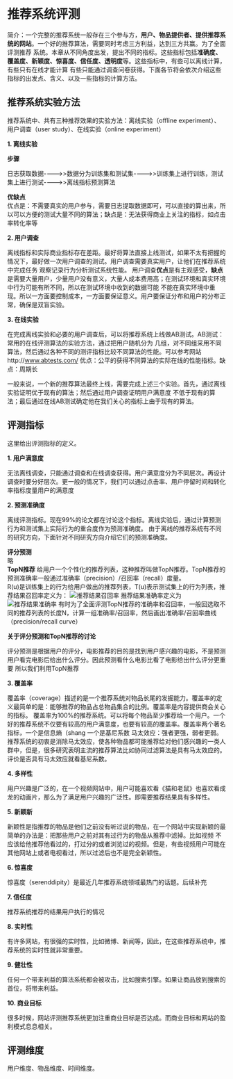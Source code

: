 # 推荐系统评测
简介：一个完整的推荐系统一般存在三个参与方，**用户、物品提供者、提供推荐系统的网站**。一个好的推荐算法，需要同时考虑三方利益，达到三方共赢。为了全面评测推荐
系统。本章从不同角度出发，提出不同的指标。这些指标包括**准确度、覆盖度、新颖度、惊喜度、信任度、透明度**等。这些指标中，有些可以离线计算，有些只有在线才能计算
有些只能通过调查问卷获得。下面各节将会依次介绍这些指标的出发点、含义、以及一些指标的计算方法。

## 推荐系统实验方法
推荐系统中、共有三种推荐效果的实验方法：离线实验（offline experiment）、用户调查（user study）、在线实验（online experiment）

**1. 离线实验**

**步骤**

日志获取数据---->>数据分为训练集和测试集---->>训练集上进行训练，测试集上进行测试---->>离线指标预测算法

**优缺点**                                     
优点是：不需要真实的用户参与，需要日志提取数据即可，可以直接的算出来，所以可以方便的测试大量不同的算法；缺点是：无法获得商业上关注的指标，如点击率转化率等

**2. 用户调查**    

离线指标和实际商业指标存在差距。最好将算法直接上线测试，如果不太有把握的情况下，最好做一次用户调查的测试。用户调查需要真实用户，让他们在推荐系统中完成任务
观察记录行为分析测试系统性能。
用户调查**优点**是有主观感受，**缺点**是需要大量用户，少量用户没有意义，大量人成本费用高；在测试环境和真实环境中行为可能有所不同，所以在测试环境中收到的数据可能
不能在真实环境中重现。所以一方面要控制成本，一方面要保证意义。用户要保证分布和用户的分布正常，确保是双盲实验。

**3. 在线实验** 

在完成离线实验和必要的用户调查后，可以将推荐系统上线做AB测试。AB测试：常用的在线评测算法的实验方法，通过把用户随机分为
几组，对不同组采用不同算法，然后通过各种不同的测评指标比较不同算法的性能。可以参考网站http://www.abtests.com/
优点：公平的获得不同算法的实际在线的性能指标。缺点：周期长

一般来说，一个新的推荐算法最终上线，需要完成上述三个实验。首先，通过离线实验证明优于现有的算法；然后通过用户调查证明用户满意度
不低于现有的算法；最后通过在线AB测试确定他在我们关心的指标上由于现有的算法。

## 评测指标
这里给出评测指标的定义。                             

**1. 用户满意度**     

 无法离线调查，只能通过调查和在线调查获得。用户满意度分为不同层次。再设计调查时要分好层次。更一般的情况下，我们可以通过点击率、用户停留时间和转化率指标度量用户的满意度                        
 
 **2. 预测准确度**
 
 离线评测指标。现在99%的论文都在讨论这个指标。离线实验后，通过计算预测行为和测试集上实际行为的重合度作为预测准确度。
 由于离线的推荐系统有不同的研究方向，下面针对不同研究方向介绍它们的预测准确度。
 
 **评分预测**                
 略                       
 **TopN推荐**
 给用户一个个性化的推荐列表，这种推荐叫做TopN推荐。TopN推荐的预测准确率一般通过准确率（precision）/召回率（recall）度量。                     
 R(u)是训练集上的行为给用户做出的推荐列表，T(u)表示测试集上的行为列表，推荐结果召回率定义为：
 ![推荐结果召回率]()
 推荐结果准确率定义为       
  ![推荐结果准确率]()
  有时为了全面评测TopN推荐的准确率和召回率，一般回选取不同的推荐列表的长度N，计算一组准确率/召回率，然后画出准确率/召回率曲线（precision/recall curve）
  
 **关于评分预测和TopN推荐的讨论**
 
   评分预测是根据用户的评分，电影推荐的目的是找到用户感兴趣的电影，不是预测用户看完电影后给出什么评分。因此预测看什么电影比看了电影给出什么评分更重要
   所以我们利用TopN推荐
   
  **3. 覆盖率**
   
  覆盖率（coverage）描述的是一个推荐系统对物品长尾的发掘能力。覆盖率的定义最简单的是：能够推荐的物品占总物品集合的比例。覆盖率是内容提供商会关心的指标。
  覆盖率为100%的推荐系统。可以将每个物品至少推荐给一个用户。一个好的推荐系统不仅要有较高的用户满意度，也要有较高的覆盖率。覆盖率两个著名指标，一个是信息熵（shang
  一个是基尼系数
  马太效应：强者更强，弱者更弱。推荐系统的初衷是消除马太效应，使各种物品都可能推荐给对他们感兴趣的一类人群中，但是，很多研究表明主流的推荐算法比如协同过滤算法是具有马太效应的。
  评价是否具有马太效应就看基尼系数。
  
**4. 多样性**
    
用户兴趣是广泛的，在一个视频网站中，用户可能喜欢看《猫和老鼠》也喜欢看成龙的动画片，那么为了满足用户兴趣的广泛性。即需要推荐结果具有多样性。
    
**5. 新颖新**
    
  新颖性是指推荐的物品是他们之前没有听过说的物品，在一个网站中实现新颖的最简单的办法是：把那些用户之前对其有过行为的物品从推荐中滤掉。比如视频
  不应该给他推荐他看过的，打过分的或者浏览过的视频。但是，有些视频用户可能在其他网站上或者电视看过，所以过滤后也不是完全新颖性。

**6. 惊喜度**
    
惊喜度（serenddipity）是最近几年推荐系统领域最热门的话题。后续补充
    
**7. 信任度**
     
推荐系统推荐的结果用户执行的情况
     
**8. 实时性**
      
有许多网站，有很强的实时性，比如微博、新闻等，因此，在这些推荐系统中，推荐系统的实时性就非常重要。
      
**9. 健壮性**

 任何一个带来利益的算法系统都会被攻击，比如搜索引擎。如果让商品放到搜索的首位，将带来利益。

**10. 商业目标**

很多时候，网站评测推荐系统更加注重商业目标是否达成。而商业目标和网站的盈利模式息息相关。
        
        
 ## 评测维度
 用户维度、物品维度、时间维度。
